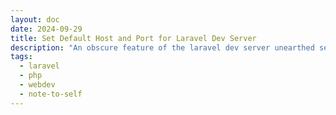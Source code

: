 ```yaml
---
layout: doc
date: 2024-09-29
title: Set Default Host and Port for Laravel Dev Server
description: "An obscure feature of the laravel dev server unearthed setting a default host and port"
tags:
  - laravel
  - php
  - webdev
  - note-to-self
---
```


<Title/>

In your `.env` file, set the `SERVER_PORT` and `SERVER_HOST` variables to specify the default host and port for the Laravel dev server:

```env
SERVER_PORT=3000
SERVER_HOST=192.168.178.31
```

Now, when you run `php artisan serve`, the server will start on the specified host and port:

```shell{1,4}
$ php artisan serve

# output
INFO  Server running on [http://192.168.178.31:3000].  
Press Ctrl+C to stop the server
```

I was presented with the issue that I work on several projects at once and do not have the possibility to run them containerized. This means I run them on the host system using the laravel dev server. 

It's a bit annoying that I have to remember which project I started with wich port. I was looking into extending the `serve` command when I stumbled upon the [original implementation of the `serve`](https://github.com/laravel/framework/blob/7aabb896018f462bab291c50295ce613c8d840f3/src/Illuminate/Foundation/Console/ServeCommand.php#L393) command already having the feature to set the host and port:

Apparently `SERVER_PORT` [was added in 5.8.24 in 2019](https://github.com/laravel/framework/commit/8063eb416d9e33860f34660c229b9f06a92ce13d#diff-6731b6d867fedc0669bc319f7fa9f091516f0b1dac93f644e9a2140472b9d98dR112) and `SERVER_HOST` and [was added in 9.8.0 in 2022](https://github.com/laravel/framework/commit/abd3506c27231701430b1611482e2547fb148de8#diff-6731b6d867fedc0669bc319f7fa9f091516f0b1dac93f644e9a2140472b9d98dR214).

